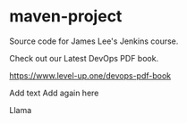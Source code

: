 # maven-project
Source code for James Lee's Jenkins course.

Check out our Latest DevOps PDF book.

https://www.level-up.one/devops-pdf-book

Add text
Add again
here

Llama